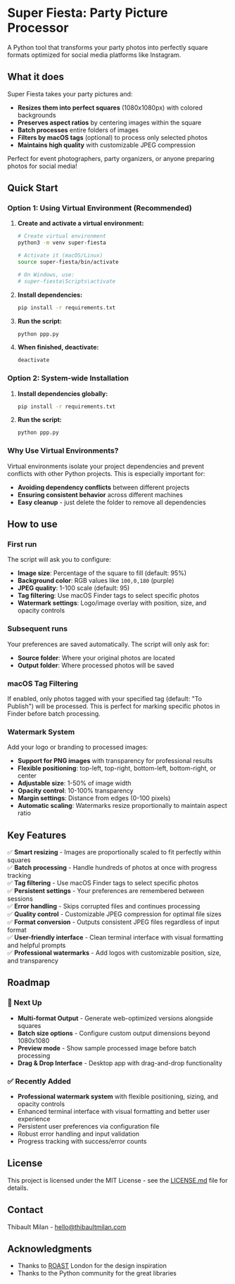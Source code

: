 # Super Fiesta: Party Picture Processor

A Python tool that transforms your party photos into perfectly square formats optimized for social media platforms like Instagram.

## What it does

Super Fiesta takes your party pictures and:
- **Resizes them into perfect squares** (1080x1080px) with colored backgrounds
- **Preserves aspect ratios** by centering images within the square
- **Batch processes** entire folders of images
- **Filters by macOS tags** (optional) to process only selected photos
- **Maintains high quality** with customizable JPEG compression

Perfect for event photographers, party organizers, or anyone preparing photos for social media!

## Quick Start

### Option 1: Using Virtual Environment (Recommended)

1. **Create and activate a virtual environment:**
   ```bash
   # Create virtual environment
   python3 -m venv super-fiesta
   
   # Activate it (macOS/Linux)
   source super-fiesta/bin/activate
   
   # On Windows, use:
   # super-fiesta\Scripts\activate
   ```

2. **Install dependencies:**
   ```bash
   pip install -r requirements.txt
   ```

3. **Run the script:**
   ```bash
   python ppp.py
   ```

4. **When finished, deactivate:**
   ```bash
   deactivate
   ```

### Option 2: System-wide Installation

1. **Install dependencies globally:**
   ```bash
   pip install -r requirements.txt
   ```

2. **Run the script:**
   ```bash
   python ppp.py
   ```

### Why Use Virtual Environments?

Virtual environments isolate your project dependencies and prevent conflicts with other Python projects. This is especially important for:
- **Avoiding dependency conflicts** between different projects
- **Ensuring consistent behavior** across different machines
- **Easy cleanup** - just delete the folder to remove all dependencies

## How to use

### First run
The script will ask you to configure:
- **Image size**: Percentage of the square to fill (default: 95%)
- **Background color**: RGB values like `100,0,180` (purple)
- **JPEG quality**: 1-100 scale (default: 95)
- **Tag filtering**: Use macOS Finder tags to select specific photos
- **Watermark settings**: Logo/image overlay with position, size, and opacity controls

### Subsequent runs
Your preferences are saved automatically. The script will only ask for:
- **Source folder**: Where your original photos are located
- **Output folder**: Where processed photos will be saved

### macOS Tag Filtering
If enabled, only photos tagged with your specified tag (default: "To Publish") will be processed. This is perfect for marking specific photos in Finder before batch processing.

### Watermark System
Add your logo or branding to processed images:
- **Support for PNG images** with transparency for professional results
- **Flexible positioning**: top-left, top-right, bottom-left, bottom-right, or center
- **Adjustable size**: 1-50% of image width
- **Opacity control**: 10-100% transparency
- **Margin settings**: Distance from edges (0-100 pixels)
- **Automatic scaling**: Watermarks resize proportionally to maintain aspect ratio

## Key Features

✅ **Smart resizing** - Images are proportionally scaled to fit perfectly within squares  
✅ **Batch processing** - Handle hundreds of photos at once with progress tracking  
✅ **Tag filtering** - Use macOS Finder tags to select specific photos  
✅ **Persistent settings** - Your preferences are remembered between sessions  
✅ **Error handling** - Skips corrupted files and continues processing  
✅ **Quality control** - Customizable JPEG compression for optimal file sizes  
✅ **Format conversion** - Outputs consistent JPEG files regardless of input format  
✅ **User-friendly interface** - Clean terminal interface with visual formatting and helpful prompts  
✅ **Professional watermarks** - Add logos with customizable position, size, and transparency

## Roadmap

### 🎯 Next Up
- **Multi-format Output** - Generate web-optimized versions alongside squares
- **Batch size options** - Configure custom output dimensions beyond 1080x1080
- **Preview mode** - Show sample processed image before batch processing
- **Drag & Drop Interface** - Desktop app with drag-and-drop functionality

### ✅ Recently Added
- **Professional watermark system** with flexible positioning, sizing, and opacity controls
- Enhanced terminal interface with visual formatting and better user experience
- Persistent user preferences via configuration file
- Robust error handling and input validation
- Progress tracking with success/error counts

## License
This project is licensed under the MIT License - see the [LICENSE.md](LICENSE.md) file for details.

## Contact
Thibault Milan - hello@thibaultmilan.com

## Acknowledgments
* Thanks to [ROAST](https://dice.fm/promoters/roast-p9ky) London for the design inspiration
* Thanks to the Python community for the great libraries

